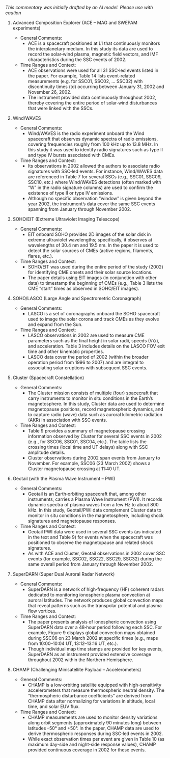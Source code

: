 _This commentary was initially drafted by an AI model. Please use with caution_

1. Advanced Composition Explorer (ACE – MAG and SWEPAM experiments)
   - General Comments:
     - ACE is a spacecraft positioned at L1 that continuously monitors the interplanetary medium. In this study its data are used to record the solar‐wind plasma, magnetic field vectors, and IMF characteristics during the SSC events of 2002.
   - Time Ranges and Context:
     - ACE observations were used for all 31 SSC‐led events listed in the paper. For example, Table 14 lists event-related measurements (e.g. for SSC01, SSC02, … SSC32) with discontinuity times (td) occurring between January 31, 2002 and November 26, 2002.
     - The instrument provided data continuously throughout 2002, thereby covering the entire period of solar‐wind disturbances that were linked with the SSCs.

2. Wind/WAVES
   - General Comments:
     - Wind/WAVES is the radio experiment onboard the Wind spacecraft that observes dynamic spectra of radio emissions, covering frequencies roughly from 100 kHz up to 13.8 MHz. In this study it was used to identify radio signatures such as type II and type IV bursts associated with CMEs.
   - Time Ranges and Context:
     - Its observations in 2002 allowed the authors to associate radio signatures with SSC‐led events. For instance, Wind/WAVES data are referenced in Table 7 for several SSCs (e.g., SSC01, SSC09, SSC10, etc.) where Wind/WAVES detections (often marked with “W” in the radio signature columns) are used to confirm the existence of type II or type IV emissions.
     - Although no specific observation “window” is given beyond the year 2002, the instrument’s data cover the same SSC events spanning from January through November 2002.

3. SOHO/EIT (Extreme Ultraviolet Imaging Telescope)
   - General Comments:
     - EIT onboard SOHO provides 2D images of the solar disk in extreme ultraviolet wavelengths; specifically, it observes at wavelengths of 30.4 nm and 19.5 nm. In the paper it is used to detect the solar sources of CMEs (active regions, filaments, flares, etc.).
   - Time Ranges and Context:
     - SOHO/EIT was used during the entire period of the study (2002) for identifying CME onsets and their solar source locations.
     - The paper details using EIT images (in conjunction with other data) to timestamp the beginning of CMEs (e.g., Table 3 lists the CME “start” times as observed in SOHO/EIT images).

4. SOHO/LASCO (Large Angle and Spectrometric Coronagraph)
   - General Comments:
     - LASCO is a set of coronagraphs onboard the SOHO spacecraft used to image the solar corona and track CMEs as they evolve and expand from the Sun.
   - Time Ranges and Context:
     - LASCO observations in 2002 are used to measure CME parameters such as the final height in solar radii, speeds (V⊙), and acceleration. Table 3 includes details on the LASCO FOV exit time and other kinematic properties.
     - LASCO data cover the period of 2002 (within the broader operation period from 1996 to 2007) and are integral to associating solar eruptions with subsequent SSC events.

5. Cluster (Spacecraft Constellation)
   - General Comments:
     - The Cluster mission consists of multiple (four) spacecraft that carry instruments to monitor in situ conditions in the Earth’s magnetosphere. In this study, Cluster data are used to determine magnetopause positions, record magnetospheric dynamics, and to capture radio (wave) data such as auroral kilometric radiation (AKR) in association with SSC events.
   - Time Ranges and Context:
     - Table 9 provides a summary of magnetopause crossing information observed by Cluster for several SSC events in 2002 (e.g., for SSC06, SSC01, SSC04, etc.). The table lists the crossing times (local time and UT delays) along with SSC amplitude details.
     - Cluster observations during 2002 span events from January to November. For example, SSC06 (23 March 2002) shows a Cluster magnetopause crossing at 11:40 UT.

6. Geotail (with the Plasma Wave Instrument – PWI)
   - General Comments:
     - Geotail is an Earth‐orbiting spacecraft that, among other instruments, carries a Plasma Wave Instrument (PWI). It records dynamic spectra of plasma waves from a few Hz to about 800 kHz. In this study, Geotail/PWI data complement Cluster data to monitor in situ conditions in the magnetosphere, including shock signatures and magnetopause responses.
   - Time Ranges and Context:
     - Geotail PWI data were used in several SSC events (as indicated in the text and Table 9) for events when the spacecraft was positioned to observe the magnetopause and related shock signatures.
     - As with ACE and Cluster, Geotail observations in 2002 cover SSC events (for example, SSC02, SSC22, SSC29, SSC32) during the same overall period from January through November 2002.

7. SuperDARN (Super Dual Auroral Radar Network)
   - General Comments:
     - SuperDARN is a network of high‐frequency (HF) coherent radars dedicated to monitoring ionospheric plasma convection at auroral latitudes. The network produces global convection maps that reveal patterns such as the transpolar potential and plasma flow vortices.
   - Time Ranges and Context:
     - The paper presents analysis of ionospheric convection using SuperDARN data over a 48‑hour period following each SSC. For example, Figure 9 displays global convection maps obtained during SSC06 on 23 March 2002 at specific times (e.g., maps from 10:00–10:04 UT, 13:12–13:16 UT, etc.).
     - Though individual map time stamps are provided for key events, SuperDARN as an instrument provided extensive coverage throughout 2002 within the Northern Hemisphere.
 
8. CHAMP (Challenging Minisatellite Payload – Accelerometers)
   - General Comments:
     - CHAMP is a low‐orbiting satellite equipped with high-sensitivity accelerometers that measure thermospheric neutral density. The “thermospheric disturbance coefficients” are derived from CHAMP data after normalizing for variations in altitude, local time, and solar EUV flux.
   - Time Ranges and Context:
     - CHAMP measurements are used to monitor density variations along orbit segments (approximately 90 minutes long) between latitudes –50° and +50°. In the paper, CHAMP data are used to derive thermospheric responses during SSC‐led events in 2002.
     - While exact observation times per event are given in Table 10 (as maximum day-side and night-side response values), CHAMP provided continuous coverage in 2002 for these events.
